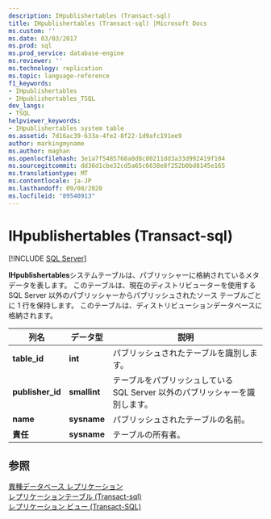 ```yaml
---
description: IHpublishertables (Transact-sql)
title: IHpublishertables (Transact-sql) |Microsoft Docs
ms.custom: ''
ms.date: 03/03/2017
ms.prod: sql
ms.prod_service: database-engine
ms.reviewer: ''
ms.technology: replication
ms.topic: language-reference
f1_keywords:
- IHpublishertables
- IHpublishertables_TSQL
dev_langs:
- TSQL
helpviewer_keywords:
- IHpublishertables system table
ms.assetid: 7d16ac39-633a-4fe2-8f22-1d9afc191ee9
author: markingmyname
ms.author: maghan
ms.openlocfilehash: 3e1a7f5485768a0d8c80211dd3a33d992419f104
ms.sourcegitcommit: dd36d1cbe32cd5a65c6638e8f252b0bd8145e165
ms.translationtype: MT
ms.contentlocale: ja-JP
ms.lasthandoff: 09/08/2020
ms.locfileid: "89540913"
---
```

# <a name="ihpublishertables-transact-sql"></a>IHpublishertables (Transact-sql)
[!INCLUDE [SQL Server](../../includes/applies-to-version/sqlserver.md)]

  **IHpublishertables**システムテーブルは、パブリッシャーに格納されているメタデータを表します。 このテーブルは、現在のディストリビューターを使用する SQL&#xA0;Server 以外のパブリッシャーからパブリッシュされたソース テーブルごとに 1 行を保持します。 このテーブルは、ディストリビューションデータベースに格納されます。  
  
|列名|データ型|説明|  
|-----------------|---------------|-----------------|  
|**table_id**|**int**|パブリッシュされたテーブルを識別します。|  
|**publisher_id**|**smallint**|テーブルをパブリッシュしている SQL&#xA0;Server 以外のパブリッシャーを識別します。|  
|**name**|**sysname**|パブリッシュされたテーブルの名前。|  
|**責任**|**sysname**|テーブルの所有者。|  
  
## <a name="see-also"></a>参照  
 [異種データベース レプリケーション](../../relational-databases/replication/non-sql/heterogeneous-database-replication.md)   
 [レプリケーションテーブル &#40;Transact-sql&#41;](../../relational-databases/system-tables/replication-tables-transact-sql.md)   
 [レプリケーション ビュー &#40;Transact-SQL&#41;](../../relational-databases/system-views/replication-views-transact-sql.md)  
  
  
